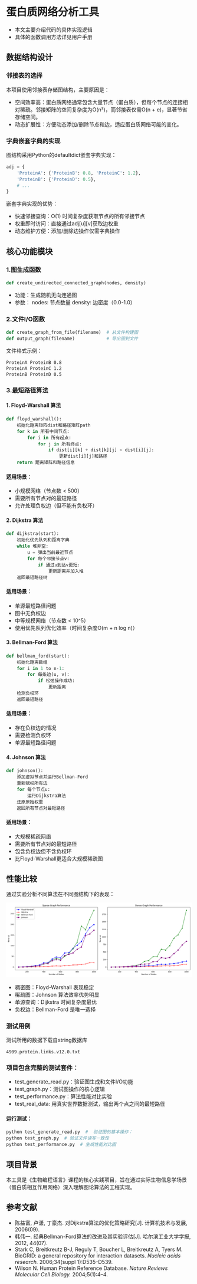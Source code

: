 # 蛋白质网络分析工具
- 本文主要介绍代码的具体实现逻辑
- 具体的函数调用方法详见用户手册
## 数据结构设计
### 邻接表的选择
本项目使用邻接表存储图结构，主要原因是：
- 空间效率高：蛋白质网络通常包含大量节点（蛋白质），但每个节点的连接相对稀疏。邻接矩阵的空间复杂度为O(n²)，而邻接表仅需O(n + e)，显著节省存储空间。
- 动态扩展性：方便动态添加/删除节点和边，适应蛋白质网络可能的变化。
### 字典嵌套字典的实现
图结构采用Python的defaultdict嵌套字典实现：
```python
adj = {
    'ProteinA': {'ProteinB': 0.8, 'ProteinC': 1.2},
    'ProteinB': {'ProteinD': 0.5},
    # ...
}
```
嵌套字典实现的优势：
- 快速邻接查询：O(1) 时间复杂度获取节点的所有邻接节点
- 权重即时访问：直接通过adj[u][v]获取边权重
- 动态维护方便：添加/删除边操作仅需字典操作

## 核心功能模块
### 1.图生成函数
```python
def create_undirected_connected_graph(nodes, density)
```
- 功能：生成随机无向连通图
- 参数：
nodes: 节点数量
density: 边密度（0.0-1.0）
### 2.文件I/O函数
```python
def create_graph_from_file(filename)  # 从文件构建图
def output_graph(filename)            # 导出图到文件
```
文件格式示例：
```
ProteinA ProteinB 0.8
ProteinA ProteinC 1.2
ProteinB ProteinD 0.5
```
### 3.最短路径算法
#### 1. Floyd-Warshall 算法
```python
def floyd_warshall():
    初始化距离矩阵dist和路径矩阵path
    for k in 所有中间节点:
        for i in 所有起点:
            for j in 所有终点:
                if dist[i][k] + dist[k][j] < dist[i][j]:
                    更新dist[i][j]和路径
    return 距离矩阵和路径信息
```
#### 适用场景：
- 小规模网络（节点数 < 500）
- 需要所有节点对的最短路径
- 允许处理负权边（但不能有负权环）
#### 2. Dijkstra 算法
```python
def dijkstra(start):
    初始化优先队列和距离字典
    while 堆非空:
        u = 弹出当前最近节点
        for 每个邻接节点v:
            if 通过u到达v更短:
                更新距离并加入堆
    返回最短路径树
```
#### 适用场景：
- 单源最短路径问题
- 图中无负权边
- 中等规模网络（节点数 < 10^5）
- 使用优先队列优化效率（时间复杂度O(m + n log n)）
#### 3. Bellman-Ford 算法
```python
def bellman_ford(start):
    初始化距离数组
    for i in 1 to n-1:
        for 每条边(u, v):
            if 松弛操作成功:
                更新距离
    检测负权环
    返回最短路径
```
#### 适用场景：
- 存在负权边的情况
- 需要检测负权环
- 单源最短路径问题
#### 4. Johnson 算法
```python
def johnson():
    添加虚拟节点并运行Bellman-Ford
    重新赋权所有边
    for 每个节点u:
        运行Dijkstra算法
    还原原始权重
    返回所有节点对最短路径
```
#### 适用场景：
- 大规模稀疏网络
- 需要所有节点对的最短路径
- 包含负权边但不含负权环
- 比Floyd-Warshall更适合大规模稀疏图
## 性能比较
通过实验分析不同算法在不同图结构下的表现：

![alt text](time_performance.png)

- 稠密图：Floyd-Warshall 表现稳定
- 稀疏图：Johnson 算法效率优势明显
- 单源查询：Dijkstra 时间复杂度最优
- 负权边：Bellman-Ford 是唯一选择
### 测试用例
测试所用的数据下载自string数据库
```
4909.protein.links.v12.0.txt
```
### 项目包含完整的测试套件：
- test_generate_read.py：验证图生成和文件I/O功能
- test_graph.py：测试图操作的核心逻辑
- test_performance.py：算法性能对比实验
- test_real_data: 用真实世界数据测试，输出两个点之间的最短路径
#### 运行测试：
```bash
python test_generate_read.py  #  验证图的基本操作：
python test_graph.py  # 验证文件读写一致性
python test_performance.py  # 生成性能对比图
```
## 项目背景
本工具是《生物编程语言》课程的核心实践项目，旨在通过实际生物信息学场景（蛋白质相互作用网络）深入理解图论算法的工程实现。

## 参考文献
- 陈益富, 卢潇, 丁豪杰. 对Dijkstra算法的优化策略研究[J]. 计算机技术与发展, 2006(09).
- 韩伟一. 经典Bellman-Ford算法的改进及其实验评估[J]. 哈尔滨工业大学学报, 2012, 44(07).
- Stark C, Breitkreutz B-J, Reguly T, Boucher L, Breitkreutz A, Tyers M. BioGRID: a general repository for interaction datasets. *Nucleic acids research.* 2006;34(suppl 1):D535–D539.
- Wilson N. Human Protein Reference Database. *Nature Reviews Molecular Cell Biology.* 2004;5(1):4–4.
